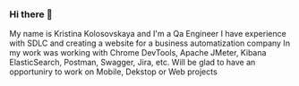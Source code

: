 ### Hi there 👋

My name is Kristina Kolosovskaya and I'm a Qa Engineer
I have experience with SDLC and creating a website for a business automatization company
In my work was working with Chrome DevTools, Apache JMeter, Kibana ElasticSearch, Postman, Swagger, Jira, etc.
Will be glad to have an opportuniry to work on Mobile, Dekstop or Web projects

